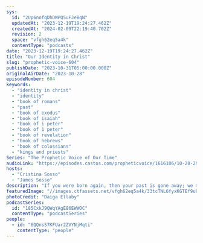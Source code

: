 ```yaml
---
sys:
  id: "2Up6nofqDhDWPQ5uFJeBqN"
  updatedAt: "2023-12-19T19:24:27.462Z"
  createdAt: "2024-02-09T22:19:40.702Z"
  revision: 2
  space: "vfgh62eq5a4k"
  contentType: "podcasts"
date: "2023-12-19T19:24:27.462Z"
title: "Our Identity in Christ"
slug: "prophetic-voice-604"
publishDate: "2023-10-31T05:00:00.000Z"
originalAirDate: "2023-10-28"
episodeNumber: 604
keywords:
  - "identity in christ"
  - "identity"
  - "book of romans"
  - "past"
  - "book of exodus"
  - "book of isaiah"
  - "book of i peter"
  - "book of 1 peter"
  - "book of revelation"
  - "book of hebrews"
  - "book of colossians"
  - "kings and priests"
Series: "The Prophetic Voice of Our Time"
audioLink: "https://episodes.castos.com/propheticvoice/1616186/10-28-29-23-The-Prophetic-Voice-of-our-Time-mixdown-.mp3"
hosts:
  - "Cristina Sosso"
  - "James Sosso"
description: "If you were born again, then your past is gone away; we must not look behind but press ahead and look forward. We are joint heirs in Christ, that is our identity in Him. If we truly know who we are in Christ Jesus, we must live it. It must be seen in every area of our life. We cannot compartmentalize the Body of Christ. We cannot live like the world when our identity is in God."
featuredImage: "//images.ctfassets.net/vfgh62eq5a4k/33tcTNL6fyxKGTEf9u9pcS/16a3d7b97e68d6a6e1d50793b27ae0da/daiga-ellaby-YnNczu62rdk-unsplash__1_.jpg"
photoCredit: "Daiga Ellaby"
podcastSeries:
  id: "185CxkJ9QWqYAgE86EWWOC"
  contentType: "podcastSeries"
people:
  - id: "6QQnsS7KFUar2ZVYNjMqti"
    contentType: "people"
---
```

